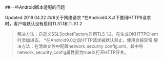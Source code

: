 ##一些Android版本适配的问题

Updated 2019.04.22
###关于网络请求
*在Android4.X以下要用HTTPS请求时，客户端默认没有启用TLS1.1和TLS1.2
>解决方法：自定义SSLSocketFactory启用TLS 1.2，在生成OKHTTPClient时添加进去。
*在Android9.0之后HTTP请求被默认禁止，使用会报异常
>解决方法：在清单文件中配置network_security_config.xml，其中将network_security_config属性置为true以打开HTTP开关。
